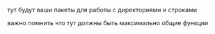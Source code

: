 тут будут ваши пакеты для работы с директориями и строками

важно помнить что тут должны быть максимально общие функции